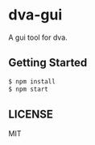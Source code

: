 # dva-gui

A gui tool for dva.

## Getting Started

```bash
$ npm install
$ npm start
```

## LICENSE

MIT
